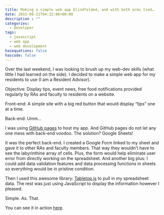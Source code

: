 ```yaml
---
title: Making a simple web app blindfolded, and with both arms tied…
date: 2015-09-21T04:32:06+00:00
description : ""
categories:
  - Developer
tags:
  - javascript
  - web app
  - web development
hasequations: false
hascode: false
---
```

Over the last weekend, I was looking to brush up my web-dev skills (what little I had learned on the side). I decided to make a simple web app for my residents to use (I am a Resident Advisor).

Objective: Display tips, event news, free food notifications provided regularly by RAs and faculty to residents on a website.<!--more-->

Front-end: A simple site with a big red button that would display &#8220;tips&#8221; one at a time.

Back-end: Umm&#8230;

I was using <a href="https://pages.github.com/" target="_blank">GitHub pages</a> to host my app. And GitHub pages do not let any one mess with back-end voodoo. The solution? Google Sheets!

It was the perfect back-end. I created a Google Form linked to my sheet and gave it to other RAs and faculty members. That way they wouldn&#8217;t have to see the labyrinthine array of cells. Plus, the form would help eliminate user error from directly working on the spreadsheet. And another big plus: I could add data validation features and data processing functions in sheets so everything would be in pristine condition.

Then I used this awesome library: <a href="https://github.com/jsoma/tabletop" target="_blank">Tabletop.js</a> to pull in my spreadsheet data. The rest was just using JavaScript to display the information however I pleased.

Simple. As. That.

You can see it in action <a href="http://hazrmard.github.io/VandySays" target="_blank">here</a>.
